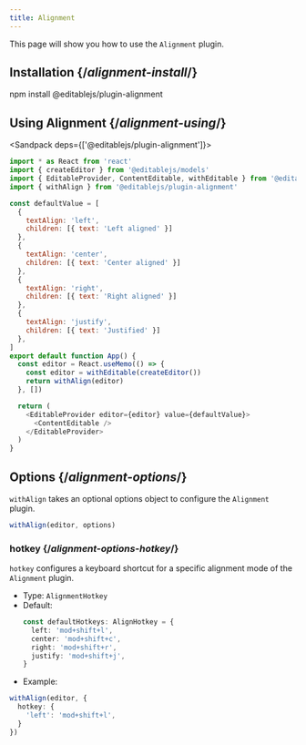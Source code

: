 ```yaml
---
title: Alignment
---
```


<Intro>

This page will show you how to use the `Alignment` plugin.

</Intro>

## Installation {/*alignment-install*/}

<TerminalBlock>

npm install @editablejs/plugin-alignment

</TerminalBlock>

## Using Alignment {/*alignment-using*/}

<Sandpack deps={['@editablejs/plugin-alignment']}>

```js
import * as React from 'react'
import { createEditor } from '@editablejs/models'
import { EditableProvider, ContentEditable, withEditable } from '@editablejs/editor'
import { withAlign } from '@editablejs/plugin-alignment'

const defaultValue = [
  {
    textAlign: 'left',
    children: [{ text: 'Left aligned' }]
  },
  {
    textAlign: 'center',
    children: [{ text: 'Center aligned' }]
  },
  {
    textAlign: 'right',
    children: [{ text: 'Right aligned' }]
  },
  {
    textAlign: 'justify',
    children: [{ text: 'Justified' }]
  },
]
export default function App() {
  const editor = React.useMemo(() => {
    const editor = withEditable(createEditor())
    return withAlign(editor)
  }, [])

  return (
    <EditableProvider editor={editor} value={defaultValue}>
      <ContentEditable />
    </EditableProvider>
  )
}

```

</Sandpack>

## Options {/*alignment-options*/}

`withAlign` takes an optional options object to configure the `Alignment` plugin.

```js
withAlign(editor, options)
```

### hotkey {/*alignment-options-hotkey*/}

`hotkey` configures a keyboard shortcut for a specific alignment mode of the `Alignment` plugin.

- Type: `AlignmentHotkey`
- Default:
  ```ts
  const defaultHotkeys: AlignHotkey = {
    left: 'mod+shift+l',
    center: 'mod+shift+c',
    right: 'mod+shift+r',
    justify: 'mod+shift+j',
  }
  ```
- Example:

```ts
withAlign(editor, {
  hotkey: {
    'left': 'mod+shift+l',
  }
})
```
